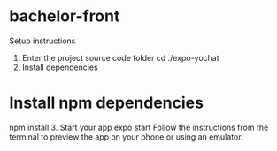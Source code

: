 # bachelor-front

Setup instructions

1. Enter the project source code folder
   cd ./expo-yochat
2. Install dependencies

# Install npm dependencies

npm install 3. Start your app
expo start
Follow the instructions from the terminal to preview the app on your phone or using an emulator.
